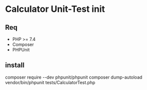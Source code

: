 # Calculator Unit-Test init


## Req

- PHP >= 7.4
- Composer
- PHPUnit 

## install

composer require --dev phpunit/phpunit
composer dump-autoload
vendor/bin/phpunit tests/CalculatorTest.php